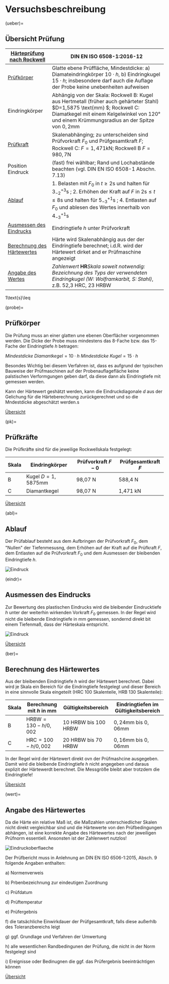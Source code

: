 # Versuchsbeschreibung

(ueber)=
## Übersicht Prüfung

| [Härteprüfung nach Rockwell](https://de.wikipedia.org/wiki/H%C3%A4rte#Rockwell_(HR)) |  DIN EN ISO 6508-1:2016-12  |
| ----------- | ----------- |
| [Prüfkörper](probe) | Glatte ebene Prüffläche, Mindestdicke: a) Diamateindringkörper $10\cdot {h}$, b) Eindringkugel $15\cdot {h}$; insbesondere darf auch die Auflage der Probe keine unebenheiten aufweisen
| Eindringkörper | Abhängig von der Skala: Rockwell B: Kugel aus Hertmetall (früher auch gehärteter Stahl) $D=1,5875 \text{mm} $; Rockwell C: Diamatkegel mit einem Kelgelwinkel von $120°$ und einem Krümmungsradius an der Spitze von $0,2\text{mm}$ |
| [Prüfkraft](pk) | Skalenabhänging; zu unterscheiden sind Prüfvorkraft $F_0$ und Prüfgesamtkraft $F$; Rockwell C: $F=1,471\text{kN}$; Rockwell B $F=980,7\text{N}$ |
| Position Eindruck | (fast) frei wählbar; Rand und Lochabstände beachten (vgl. DIN EN ISO 6508-1 Abschn. 7.13) |
| [Ablauf](abl) | 1. Belasten mit $F_0$ in $t \geq 2\text{s}$ und halten für $3^{+3}_{-2}\text{s}$  ; 2. Erhöhen der Kraft auf $F$ in $2\text{s}\leq{} t \leq{} 8 \text{s}$ und halten für $5^{+1}_{-3}\text{s}$ ; 4. Entlasten auf $F_0$ und ablesen des Wertes innerhalb von $4^{+1}_{-3}\text{s}$ |
| [Ausmessen des Eindrucks](eindr)  | Eindringtiefe $h$ unter Prüfvorkraft | 
| [Berechnung des Härtewertes](ber) | Härte wird Skalenabhängig aus der der Eindringtiefe berechnet; i.d.R. wird der Härtewert dirket and er Prüfmaschine angezeigt |
| [Angabe des Wertes](wert) | *Zahlenwert* **HR***Skala* *soweit notwendig: Bezeichnung des Typs der verwendeten Eindringkugel (W: Wolframkarbit, S: Stahl)*, z.B. 52,3 HRC, 23 HRBW | 


1\text{s}\leq

(probe)=
## Prüfkörper

Die Prüfung muss an einer glatten une ebenen Oberflächer vorgenommen werden. 
Die Dicke der Probe muss mindestens das 8-Fache bzw. das 15-Fache der Eindringtiefe $h$ betragen: 

$\textit{Mindestdicke Diamantkegel}=10\cdot h$
$\textit{Mindestdicke Kugel}=15\cdot h$

Besondes Wichtig bei diesem Verfahren ist, dass es aufgrund der typischen Bauweise der Prüfmaschinen auf der Probenauflagefläche keine palstischen Verformgungen geben darf, da diese dann als Eindringtiefe mit gemessen werden.

Kann der Härtewert geshätzt werden, kann die Eindruckdiagonale $d$ aus der Gelichung für die Härteberechnung zurückgerechnet und so die Mndestdicke abgeschätzt werden.s


[Übersicht](ueber) 


(pk)=
## Prüfkräfte

Die Prüfkräfte sind für die jeweilige Rockwellskala festgelegt:

|Skala| Eindringkörper |Prüfvorkraft $F-0$| Prüfgesamtkraft $F$ |
| ----------- | ----------- |----------- |----------- |
|B|Kugel $D=1,5875 \text{mm}$ |98,07 N|588,4 N|
|C|Diamantkegel |98,07 N| 1,471 kN|

[Übersicht](ueber) 

(abl)=
## Ablauf

Der Prüfablauf besteht aus dem Aufbringen der Prüfvorkraft $F_0$, dem "Nullen" der Tiefenmesusng, dem Erhöhen auf der Kraft auf die Prüfkraft $F$, dem Entlasten auf die Prüfvorkraft $F_0$ und dem Ausmessen der bleibenden Eindringtiefe $h$.


![Eindruck](HRAbl.png)


(eindr)=
## Ausmessen des Eindrucks
Zur Bewertung des plastischen Eindrucks wird die bleibender Eindrucktiefe $h$ unter der weiterhin wirkenden Vorkraft $F_0$ gemessen. In der Regel wird nicht die bleibende Eindringtiefe in mm gemessen, sondernd direkt bit einem Tiefenmaß, dass der Härteskala entspricht.


![Eindruck](HRPKEindr.png)


[Übersicht](ueber) 


(ber)=
## Berechnung des Härtewertes

Aus der bleibenden Eindringtiefe $h$ wird der Härtewert berechnet. Dabei wird je Skala ein Bereich für die Eindringtiefe festgelegt und dieser Bereich in eine sinnvolle Skala eingeteilt (HRC 100 Skalenteile, HRB 130 Skalenteile):

|Skala| Berechnung mit $h$ in mm | Gültigkeitsbereich | Eindringtiefen im Gültigkeitsbereich|
| ----------- | ----------- |----------- | ----------- |
|B| $\text{HRBW}=130-h/0,002$ | 10 HRBW bis 100 HRBW | $0,24\text{mm}$ bis $0,06\text{mm}$ |
|C| $\text{HRC}=100-h/0,002$ | 20 HRBW bis 70 HRBW |$0,16\text{mm}$ bis $0,06\text{mm}$ |

In der Regel wird der Härtewert direkt ovn der Prüfmashcine ausgegeben. Damit wird die bleibende Eindringtiefe $h$ nicht angegeben und daraus explizit der Härtewerdt berechnet. Die Messgröße bleibt aber trotzdem die Eindringtiefe!


[Übersicht](ueber) 


(wert)=
## Angabe des Härtewertes

Da die Härte ein relative Maß ist, die Maßzahlen unterschiedlicher Skalen nicht direkt vergleichbar sind und die Härtewerte von den Prüfbedingungen abhängen, ist eine korrekte Angabe des Härtewertes nach der jeweiligen Prüfnorm essentiell. Ansonsten ist der Zahlenwert nutzlos!

![Eindruckoberflaeche](HR_angabe.png)

Der Prüfbericht muss in Anlehnung an DIN EN ISO 6506-1:2015, Absch. 9 folgende Angaben enthalten:

a) Normenverweis

b) Prbenbezeichnung zur eindeutigen Zuordnung

c) Prüfdatum

d) Prüftemperatur

e) Prüfergebnis

f) die tatsächliche Einwirkdauer der Prüfgesamtkraft, falls diese außerhlb des Toleranzbereichs leigt

g) ggf. Grundlage und Verfahren der Umwertung

h) alle wesentlichen Randbedingunen der Prüfung, die nicht in der Norm festgelegt sind

i) Ereignisse oder Bedinugnen die ggf. das Prüfergebnis beeinträchtigen können


[Übersicht](ueber) 

